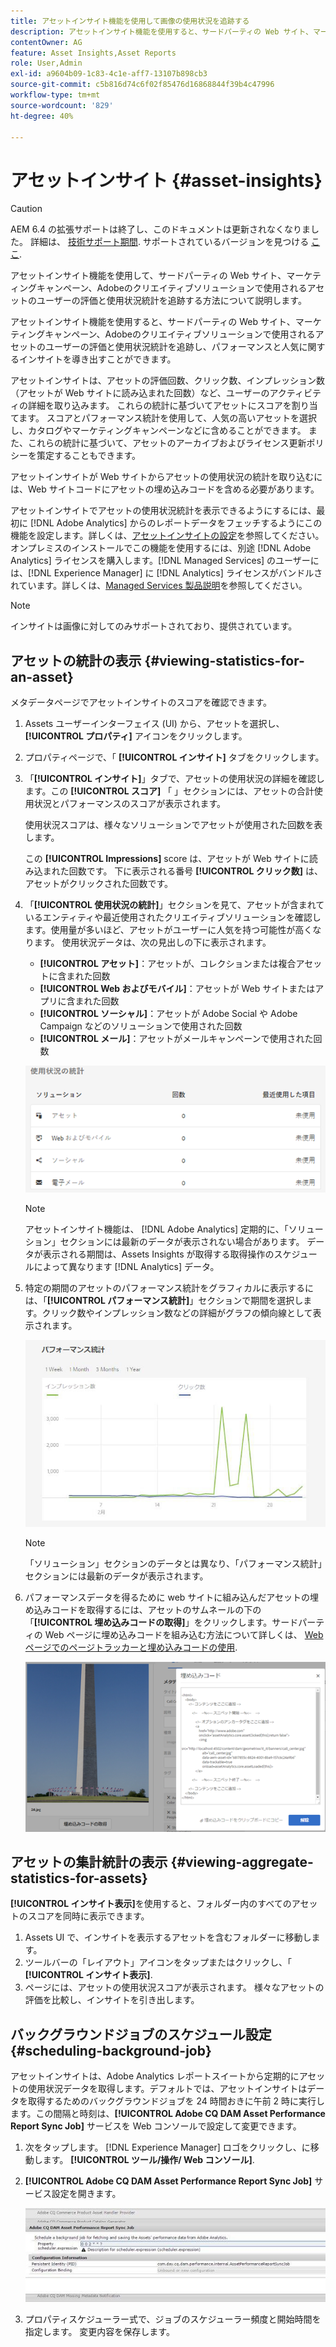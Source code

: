```yaml
---
title: アセットインサイト機能を使用して画像の使用状況を追跡する
description: アセットインサイト機能を使用すると、サードパーティの Web サイト、マーケティングキャンペーン、Adobeのクリエイティブソリューションで使用される画像のユーザーの評価と使用状況統計を追跡できます。
contentOwner: AG
feature: Asset Insights,Asset Reports
role: User,Admin
exl-id: a9604b09-1c83-4c1e-aff7-13107b898cb3
source-git-commit: c5b816d74c6f02f85476d16868844f39b4c47996
workflow-type: tm+mt
source-wordcount: '829'
ht-degree: 40%

---
```


# アセットインサイト {#asset-insights}

>[!CAUTION]
>
>AEM 6.4 の拡張サポートは終了し、このドキュメントは更新されなくなりました。 詳細は、 [技術サポート期間](https://helpx.adobe.com/jp/support/programs/eol-matrix.html). サポートされているバージョンを見つける [ここ](https://experienceleague.adobe.com/docs/?lang=ja).

アセットインサイト機能を使用して、サードパーティの Web サイト、マーケティングキャンペーン、Adobeのクリエイティブソリューションで使用されるアセットのユーザーの評価と使用状況統計を追跡する方法について説明します。

アセットインサイト機能を使用すると、サードパーティの Web サイト、マーケティングキャンペーン、Adobeのクリエイティブソリューションで使用されるアセットのユーザーの評価と使用状況統計を追跡し、パフォーマンスと人気に関するインサイトを導き出すことができます。

アセットインサイトは、アセットの評価回数、クリック数、インプレッション数（アセットが Web サイトに読み込まれた回数）など、ユーザーのアクティビティの詳細を取り込みます。 これらの統計に基づいてアセットにスコアを割り当てます。 スコアとパフォーマンス統計を使用して、人気の高いアセットを選択し、カタログやマーケティングキャンペーンなどに含めることができます。 また、これらの統計に基づいて、アセットのアーカイブおよびライセンス更新ポリシーを策定することもできます。

アセットインサイトが Web サイトからアセットの使用状況の統計を取り込むには、Web サイトコードにアセットの埋め込みコードを含める必要があります。

アセットインサイトでアセットの使用状況統計を表示できるようにするには、最初に [!DNL Adobe Analytics] からのレポートデータをフェッチするようにこの機能を設定します。詳しくは、[アセットインサイトの設定](touch-ui-configuring-asset-insights.md)を参照してください。オンプレミスのインストールでこの機能を使用するには、別途 [!DNL Adobe Analytics] ライセンスを購入します。[!DNL Managed Services] のユーザーには、[!DNL Experience Manager] に [!DNL Analytics] ライセンスがバンドルされています。詳しくは、[Managed Services 製品説明](https://helpx.adobe.com/jp/legal/product-descriptions/adobe-experience-manager-managed-services.html)を参照してください。

>[!NOTE]
>
>インサイトは画像に対してのみサポートされており、提供されています。

## アセットの統計の表示 {#viewing-statistics-for-an-asset}

メタデータページでアセットインサイトのスコアを確認できます。

1. Assets ユーザーインターフェイス (UI) から、アセットを選択し、 **[!UICONTROL プロパティ]** アイコンをクリックします。
1. プロパティページで、「 **[!UICONTROL インサイト]** タブをクリックします。
1. 「**[!UICONTROL インサイト]**」タブで、アセットの使用状況の詳細を確認します。この **[!UICONTROL スコア]** 「 」セクションには、アセットの合計使用状況とパフォーマンスのスコアが表示されます。

   使用状況スコアは、様々なソリューションでアセットが使用された回数を表します。

   この **[!UICONTROL Impressions]** score は、アセットが Web サイトに読み込まれた回数です。 下に表示される番号 **[!UICONTROL クリック数]** は、アセットがクリックされた回数です。

1. 「**[!UICONTROL 使用状況の統計]**」セクションを見て、アセットが含まれているエンティティや最近使用されたクリエイティブソリューションを確認します。使用量が多いほど、アセットがユーザーに人気を持つ可能性が高くなります。 使用状況データは、次の見出しの下に表示されます。

   * **[!UICONTROL アセット]**：アセットが、コレクションまたは複合アセットに含まれた回数
   * **[!UICONTROL Web およびモバイル]**：アセットが Web サイトまたはアプリに含まれた回数
   * **[!UICONTROL ソーシャル]**：アセットが Adobe Social や Adobe Campaign などのソリューションで使用された回数
   * **[!UICONTROL メール]**：アセットがメールキャンペーンで使用された回数

   ![usage_statistics](assets/usage_statistics.png)

   >[!NOTE]
   >
   >アセットインサイト機能は、 [!DNL Adobe Analytics] 定期的に、「ソリューション」セクションには最新のデータが表示されない場合があります。 データが表示される期間は、Assets Insights が取得する取得操作のスケジュールによって異なります [!DNL Analytics] データ。

1. 特定の期間のアセットのパフォーマンス統計をグラフィカルに表示するには、「**[!UICONTROL パフォーマンス統計]**」セクションで期間を選択します。クリック数やインプレッション数などの詳細がグラフの傾向線として表示されます。

   ![chlimage_1-3](assets/chlimage_1-3.jpeg)

   >[!NOTE]
   >
   >「ソリューション」セクションのデータとは異なり、「パフォーマンス統計」セクションには最新のデータが表示されます。

1. パフォーマンスデータを得るために web サイトに組み込んだアセットの埋め込みコードを取得するには、アセットのサムネールの下の「**[!UICONTROL 埋め込みコードの取得]**」をクリックします。サードパーティの Web ページに埋め込みコードを組み込む方法について詳しくは、 [Web ページでのページトラッカーと埋め込みコードの使用](touch-ui-using-page-tracker.md).

   ![chlimage_1-303](assets/chlimage_1-303.png)

## アセットの集計統計の表示 {#viewing-aggregate-statistics-for-assets}

**[!UICONTROL インサイト表示]**&#x200B;を使用すると、フォルダー内のすべてのアセットのスコアを同時に表示できます。

1. Assets UI で、インサイトを表示するアセットを含むフォルダーに移動します。
1. ツールバーの「レイアウト」アイコンをタップまたはクリックし、「 **[!UICONTROL インサイト表示]**.
1. ページには、アセットの使用状況スコアが表示されます。 様々なアセットの評価を比較し、インサイトを引き出します。

## バックグラウンドジョブのスケジュール設定 {#scheduling-background-job}

アセットインサイトは、Adobe Analytics レポートスイートから定期的にアセットの使用状況データを取得します。デフォルトでは、アセットインサイトはデータを取得するためのバックグラウンドジョブを 24 時間おきに午前 2 時に実行します。この間隔と時刻は、**[!UICONTROL Adobe CQ DAM Asset Performance Report Sync Job]** サービスを Web コンソールで設定して変更できます。

1. 次をタップします。 [!DNL Experience Manager] ロゴをクリックし、に移動します。 **[!UICONTROL ツール/操作/ Web コンソール]**.
1. **[!UICONTROL Adobe CQ DAM Asset Performance Report Sync Job]** サービス設定を開きます。

   ![chlimage_1-304](assets/chlimage_1-304.png)

1. プロパティスケジューラー式で、ジョブのスケジューラー頻度と開始時間を指定します。 変更内容を保存します。
